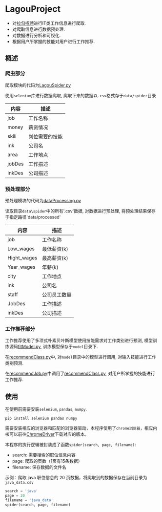 # LagouProject

- 对[拉勾招聘](https://www.lagou.com/)进行IT类工作信息进行爬取.
- 对爬取信息进行数据预处理.
- 对数据进行分析和可视化.
- 根据用户所掌握的技能对用户进行工作推荐.

## 概述
### 爬虫部分

爬取模块的代码为[LagouSpider.py](https://github.com/brokyz/LagouProject/blob/main/src/LagouSpider.py)

使用`selenium`库进行数据爬取, 爬取下来的数据以`.csv`格式存于`data/spider`目录

| 内容 | 描述           |
| -------- | -------------- |
| job      | 工作名称       |
| money    | 薪资情况       |
| skill    | 岗位需要的技能 |
| ink      | 公司名         |
| area     | 工作地点       |
| jobDes     | 工作描述       |
| inkDes     | 公司描述       |

### 预处理部分

预处理模块的代码为[dataProcessing.py](https://github.com/brokyz/LagouProject/blob/main/src/dataProcessing.py)

读取目录`data\spider`中的所有'.csv'数据, 对数据进行预处理, 将预处理结果保存于指定路径'data/processed'

| 内容 | 描述           |
| -------- | -------------- |
| job      | 工作名称       |
| Low_wages    | 最低薪资(k)       |
| Hight_wages    | 最高薪资(k) |
| Year_wages      | 年薪(k)         |
| city     | 工作地点       |
| ink     | 公司名      |
| staff     | 公司员工数量       |
| JobDes     | 工作描述       |
| inkDes     | 公司描述       |


### 工作推荐部分

工作推荐使用了多项式朴素贝叶斯模型使用技能需求对工作类别进行预测, 模型训练源码[fitModel.py](https://github.com/brokyz/LagouProject/blob/main/src/fitModel.py), 训练模型保存于`model`目录下.

在[recommendClass.py](https://github.com/brokyz/LagouProject/blob/main/src/recommendClass.py)中, 对`model`目录中的模型进行调用, 对输入技能进行工作类别预测.

在[recommendJob.py](https://github.com/brokyz/LagouProject/blob/main/src/recommendJob.py)中调用了[recommendClass.py](https://github.com/brokyz/LagouProject/blob/main/src/recommendClass.py), 对用户所掌握的技能进行工作推荐.


## 使用

在使用前需要安装`selenium`, `pandas`, `numpy`.

```
pip install selenium pandas numpy
```

需要安装相应的浏览器和匹配的浏览器驱动，本程序使用了`chrome浏览器`，相应内核可以前往[ChromeDriver](https://chromedriver.chromium.org/downloads)下载对应的版本。

本程序的执行逻辑被封装成了函数`spider(search, page, filename)`:

- search: 需要搜索的职位信息内容
- page: 爬取的页数（1页有15条数据）
- filename: 保存数据的文件名

示例：爬取 java 职位信息的 20 页数据，将爬取到的数据保存在当前目录为 `java_data.csv`

```python
search = 'java'
page = 20
filename = 'java_data'
spider(search, page, filename)
```
